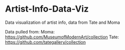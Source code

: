 # Artist-Info-Data-Viz
Data visualization of artist info, data from Tate and Moma 

Data pulled from: 
Moma: https://github.com/MuseumofModernArt/collection
Tate: https://github.com/tategallery/collection
